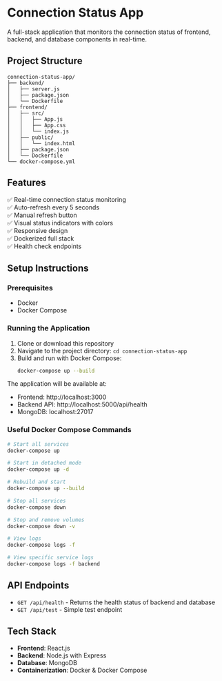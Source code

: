 # Connection Status App

A full-stack application that monitors the connection status of frontend, backend, and database components in real-time.

## Project Structure

```
connection-status-app/
├── backend/
│   ├── server.js
│   ├── package.json
│   └── Dockerfile
├── frontend/
│   ├── src/
│   │   ├── App.js
│   │   ├── App.css
│   │   └── index.js
│   ├── public/
│   │   └── index.html
│   ├── package.json
│   └── Dockerfile
└── docker-compose.yml
```

## Features

✅ Real-time connection status monitoring  
✅ Auto-refresh every 5 seconds  
✅ Manual refresh button  
✅ Visual status indicators with colors  
✅ Responsive design  
✅ Dockerized full stack  
✅ Health check endpoints  

## Setup Instructions

### Prerequisites
- Docker
- Docker Compose

### Running the Application

1. Clone or download this repository
2. Navigate to the project directory: `cd connection-status-app`
3. Build and run with Docker Compose:
   ```bash
   docker-compose up --build
   ```

The application will be available at:
- Frontend: http://localhost:3000
- Backend API: http://localhost:5000/api/health
- MongoDB: localhost:27017

### Useful Docker Compose Commands

```bash
# Start all services
docker-compose up

# Start in detached mode
docker-compose up -d

# Rebuild and start
docker-compose up --build

# Stop all services
docker-compose down

# Stop and remove volumes
docker-compose down -v

# View logs
docker-compose logs -f

# View specific service logs
docker-compose logs -f backend
```

## API Endpoints

- `GET /api/health` - Returns the health status of backend and database
- `GET /api/test` - Simple test endpoint

## Tech Stack

- **Frontend**: React.js
- **Backend**: Node.js with Express
- **Database**: MongoDB
- **Containerization**: Docker & Docker Compose